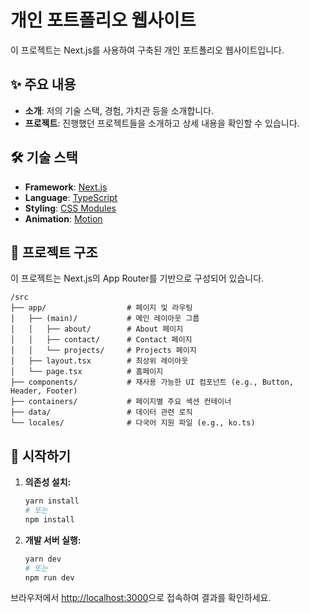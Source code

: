 # 개인 포트폴리오 웹사이트

이 프로젝트는 Next.js를 사용하여 구축된 개인 포트폴리오 웹사이트입니다.

## ✨ 주요 내용

- **소개**: 저의 기술 스택, 경험, 가치관 등을 소개합니다.
- **프로젝트**: 진행했던 프로젝트들을 소개하고 상세 내용을 확인할 수 있습니다.

## 🛠️ 기술 스택

- **Framework**: [Next.js](https://nextjs.org/)
- **Language**: [TypeScript](https://www.typescriptlang.org/)
- **Styling**: [CSS Modules](https://github.com/css-modules/css-modules)
- **Animation**: [Motion](https://motion.dev/)

## 📁 프로젝트 구조

이 프로젝트는 Next.js의 App Router를 기반으로 구성되어 있습니다.

```
/src
├── app/                  # 페이지 및 라우팅
│   ├── (main)/           # 메인 레이아웃 그룹
│   │   ├── about/        # About 페이지
│   │   ├── contact/      # Contact 페이지
│   │   └── projects/     # Projects 페이지
│   ├── layout.tsx        # 최상위 레이아웃
│   └── page.tsx          # 홈페이지
├── components/           # 재사용 가능한 UI 컴포넌트 (e.g., Button, Header, Footer)
├── containers/           # 페이지별 주요 섹션 컨테이너
├── data/                 # 데이터 관련 로직
└── locales/              # 다국어 지원 파일 (e.g., ko.ts)
```

## 🚀 시작하기

1.  **의존성 설치:**

    ```bash
    yarn install
    # 또는
    npm install
    ```

2.  **개발 서버 실행:**

    ```bash
    yarn dev
    # 또는
    npm run dev
    ```

브라우저에서 [http://localhost:3000](http://localhost:3000)으로 접속하여 결과를 확인하세요.

<!-- 참고 [Color Palette](https://www.colorhunt.co/palette/e5d9b6a4be7b5f8d4e285430) -->
<!-- 참고 [icon](https://lineicons.com/) -->
